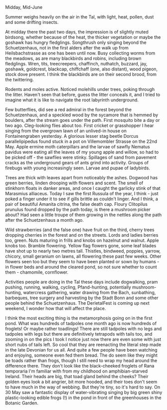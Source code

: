 Midday, Mid-June

Summer weighs heavily on the air in the Tal, with light, heat, pollen, dust and some drifting insects.

At midday there the past two days, the impression is of slightly muted birdsong, whether because of the heat, the thicker vegetation or maybe the goshawk has hungry fledglings. 
Songthrush only singing beyond the Schuetzenhaus, not in the first alders after the walk up from Heilsbachstrasse as one has been until now. Busy collecting worms from the meadows, as are many blackbirds and robins, including brown fledglings.
Wren, tits, treecreepers, chaffinch, nuthatch, buzzard, jay, goshawk, goldcrest, blackcap, chiffchaff (one, also distant), wood pigeon, stock dove present. I think the blackbirds are on their second brood, from the twittering.

Rodents and moles active. Noticed molehills under trees, poking through the litter. Haven't seen that before, guess the litter conceals it, and I tried to imagine what it is like to navigate the root labyrinth underground.

Few butterflies, did see a red admiral in the forest beyond the Schuetzenhaus, and a speckled wood by the sycamore that is hemmed by boulders, after the stream goes under the path. First mosquito bite a day or two ago. Cleg-looking flies about too. First cricket or grasshopper I hear singing from the overgrown lawn of an unlived-in house on Fontainengraben yesterday. A glorious lesser stag beetle Dorcus parallelipipedus found stuck in a pot on Villemombler Strasse on the 22nd May. Apple ermine moth caterpillars and the larvae of sawfly Nematus pavidus were eating all the leaves of my young apple and willow, so had to be picked off - the sawflies were stinky. Spillages of sand from pavement cracks as the underground gears of ants grind into activity. Groups of firebugs with young increasingly seen. Larvae and pupae of ladybirds.  

Trees are thick with leaves apart from noticeably the ashes. Dogwood has green berries, linden drooping with flowers and scent. The smell of stinkhorn floats in danker areas, and once I caught the garlicky stink of that Marasmius alliaceus. Today I saw the first Russula of the year, I think - just poked a finger under it to see if gills brittle as couldn't linger. And I think, a pair of beautiful Amanita citrina, the false death cap. Floury Clitopilus prunulus found dropped by the path today, is there a mushroom picker about? Had seen a little troupe of them growing in the nettles along the path after the Schuetzenhaus a month ago.

Wild strawberries (and the false one) have fruit on the third, cherry trees dropping cherries in the forest and on the streets. Lords and ladies berries too, green. Nuts maturing in frills and knobs on hazelnut and walnut. Apple knobs too. 
Bramble flowering. Yellow flag flowers gone, some leaf blades have shot up to nearly two metres tall. Thistles, bindweed, poppies, yarrow, chicory, small geranium on lawns, all flowering these past few weeks. Other flowers seen too but they seem to have been planted or sown by humans - in flower beds and around the cleared pond, so not sure whether to count them - chamomile, cornflower.

Activities people are doing in the Tal these days include dogwalking, pram pushing, running, walking, cycling, Pfand-hunting, potentially mushroom-hunting, watercress gathering, water drawing from the Bach, sunbathing, barbeques, tree surgery and harvesting by the Stadt Bonn and some other people behind the Schuetzenhaus. The DerletalFest is coming up next weekend, I wonder how that will affect the place.

I think the most exciting thing is the metamorphosis going on in the first pond. What was hundreds of tadpoles one month ago is now hundreds of froglets! Or maybe rather toadlings! There are still tadpoles with no legs and tadpoles with legs but there are definitively tetrapods with tails too, and zooming in on the pics I took I notice just now there are even some with just short nubs of tails left. So cool that they are reenacting the literal step made in the late Devonian for us all. And quite a few people have been watching and enjoying, someone even fed them bread. The do seem like they might be toads rather than frogs, though I still need to wrap my head around the difference there. They don't look like the black-cheeked froglets of Rana temporaria I'm familiar with from my childhood on amphibian-starved Ireland. Their heads are big, that toad gland behind the cheeks? Their golden eyes look a bit angrier, bit more hooded, and their toes don't seem to have much in the way of webbing. But they're tiny, so it's hard to say. On 30 May saw a fantastic display of water-vibrating singing by big green shiny plastic-looking edible frogs (!) in the pond in front of the greenhouses in the Botanic Garden.
